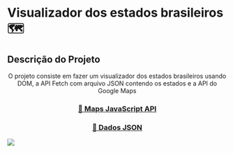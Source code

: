 # Visualizador dos estados brasileiros 🗺
## Descrição do Projeto
<p align="center">O projeto consiste em fazer um visualizador dos estados brasileiros usando DOM, a API Fetch com arquivo JSON contendo os estados e a API do Google Maps</p>
<h3 align="center">
    <a href=https://developers.google.com/maps/documentation/javascript?hl=pt-br">🔗 Maps JavaScript API</a>
</h3>
<h3 align="center">
    <a href="https://github.com/kelvins/Municipios-Brasileiros">🔗 Dados JSON</a>
</h3>
<img src="https://user-images.githubusercontent.com/86086470/187421730-c1d8cc29-2d3a-4923-88bf-3144ec2dcabd.png">
